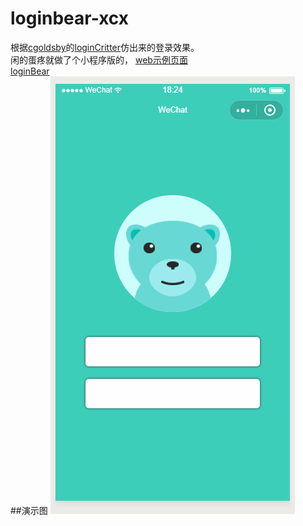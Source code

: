 # loginbear-xcx
根据[cgoldsby](https://github.com/cgoldsby)的[loginCritter](https://github.com/cgoldsby/LoginCritter)仿出来的登录效果。<br>
闲的蛋疼就做了个小程序版的，
[web示例页面](http://anzhen.anzhen9.com/loginbear)<br>
[loginBear](https://github.com/anzhen9/loginBear)<br>
##演示图
![Demo gif](/demo.gif)
## 
